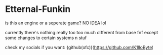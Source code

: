 # Etternal-Funkin
is this an engine or a seperate game? NO IDEA lol

currently there's nothing really too too much different from base fnf except some changes to certain systems n stuf

check my socials if you want:
{github(ofc)}(https://github.com/K1lloByte)
